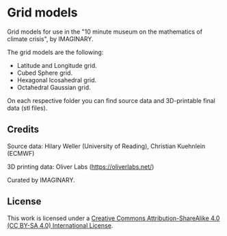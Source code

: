 # Grid models

Grid models for use in the "10 minute museum on the mathematics of climate crisis", by IMAGINARY.

The grid models are the following:
* Latitude and Longitude grid.
* Cubed Sphere grid.
* Hexagonal Icosahedral grid.
* Octahedral Gaussian grid.

On each respective folder you can find source data and 3D-printable final data (stl files).

## Credits

Source data: Hilary Weller (University of Reading), Christian Kuehnlein (ECMWF)

3D printing data: Oliver Labs (https://oliverlabs.net/)

Curated by IMAGINARY.

## License
This work is licensed under a [Creative Commons Attribution-ShareAlike 4.0 (CC BY-SA 4.0) International License](https://creativecommons.org/licenses/by-sa/4.0/).
